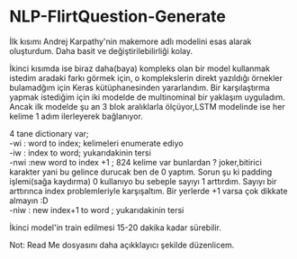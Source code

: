 # NLP-FlirtQuestion-Generate


İlk kısımı Andrej Karpathy'nin makemore adlı modelini esas alarak oluşturdum. Daha basit ve değiştirilebilirliği kolay.



<p>
İkinci kısımda ise biraz daha(baya) kompleks olan bir model kullanmak istedim aradaki farkı görmek için, o komplekslerin direkt yazıldığı örnekler bulamadğım için Keras kütüphanesinden yararlandım.
Bir karşılaştırma yapmak istediğim için iki modelde de multinominal bir yaklaşım uyguladım. Ancak ilk modelde şu an 3 blok aralıklarla ölçüyor,LSTM modelinde ise her kelime 1 adım ilerleyerek bağlanıyor.
  </p>
4 tane dictionary var;
<br>
-wi : word to index; kelimeleri enumerate ediyo
<br>
-iw : index to word; yukarıdakinin tersi
<br>
-nwi :new word to index +1 ;    824 kelime var bunlardan ? joker,bitirici karakter yani bu gelince durucak ben de 0 yaptım. Sorun şu ki padding işlemi(sağa kaydırma) 0 kullanıyo bu sebeple sayıyı 1 arttırdım. Sayıyı bir arttırınca index problemleriyle karşışaltım. Bir yerlerde +1 varsa çok dikkate almayın :D
<br>
-niw : new index+1 to word ; yukarıdakinin tersi
<br>

İkinci model'in train edilmesi 15-20 dakika kadar sürebilir.


Not: Read Me dosyasını daha açıkklayıcı şekilde düzenlicem.
